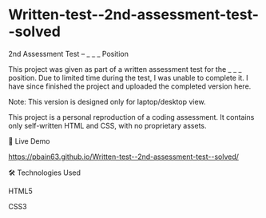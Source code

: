# Written-test--2nd-assessment-test--solved

2nd Assessment Test – _ _ _ Position

This project was given as part of a written assessment test for the _ _ _ position.
Due to limited time during the test, I was unable to complete it. I have since finished the project and uploaded the completed version here.

Note: This version is designed only for laptop/desktop view.

This project is a personal reproduction of a coding assessment. It contains only self-written HTML and CSS, with no proprietary assets.

🔗 Live Demo

https://pbain63.github.io/Written-test--2nd-assessment-test--solved/ 

🛠️ Technologies Used

HTML5

CSS3






